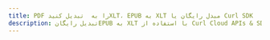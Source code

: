 ---title: PDF را به  تبدیل کنیدXLT، EPUB به XLT مبدل رایگان یا Curl SDKdescription: تبدیل رایگانEPUB به XLT با استفاده از Curl Cloud APIs & SDK همچنین اسناد PDF را در Cloud ایجاد، ویرایش و رندر کنید.---
